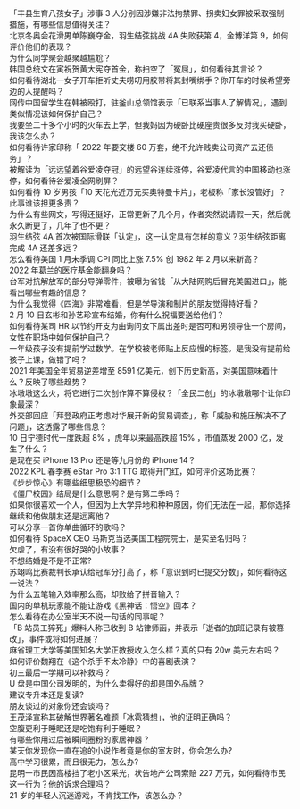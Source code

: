 「丰县生育八孩女子」涉事 3 人分别因涉嫌非法拘禁罪、拐卖妇女罪被采取强制措施，有哪些信息值得关注？  
北京冬奥会花滑男单陈巍夺金，羽生结弦挑战 4A 失败获第 4，金博洋第 9，如何评价他们的表现？  
为什么同学聚会越聚越尴尬？  
韩国总统文在寅祝贺黄大宪夺首金，称扫空了「冤屈」，如何看待其言论？  
如何看待湖北一女子开车拒听丈夫唠叨用胶带将其封嘴绑手？你开车的时候希望旁边的人提醒吗？  
网传中国留学生在韩被殴打，驻釜山总领馆表示「已联系当事人了解情况」，遇到类似情况该如何保护自己？  
我要坐二十多个小时的火车去上学，但我妈因为硬卧比硬座贵很多反对我买硬卧，我该怎么办？  
如何看待许家印称「 2022 年要交楼 60 万套，绝不允许贱卖公司资产去还债务」？  
被解读为「远远望着谷爱凌夺冠」的远望谷连续涨停，谷爱凌代言的中国移动也涨停，如何看待谷爱凌全网刷屏？  
如何看待 10 岁男孩「10 天花光近万元买奥特曼卡片」，老板称「家长没管好」？此事谁该担更多责？  
为什么有些网文，写得还挺好，正常更新了几个月，作者突然说请假一天，然后就永久断更了，几年了也不更？  
羽生结弦 4A 首次被国际滑联「认定」，这一认定具有怎样的意义？羽生结弦距离完成 4A 还差多远？  
怎么看待美国 1 月未季调 CPI 同比上涨 7.5% 创 1982 年 2 月以来新高？  
2022 年葛兰的医疗基金能翻身吗？  
台军对抗解放军的部分导弹零件，被曝为省钱「从大陆网购后冒充美国进口」，能看出哪些有趣的信息？  
为什么我觉得《四海》非常难看，但是学导演和制片的朋友觉得特好看？  
2 月 10 日玄彬和孙艺珍宣布结婚，你有什么祝福要送给他们？  
如何看待某司 HR 以节约开支为由询问女下属出差时是否可和男领导住一个房间，女性在职场中如何保护自己？  
一年级孩子没有提前学过数学。在学校被老师贴上反应慢的标签。是我没有提前给孩子上课，做错了吗？  
2021 年美国全年贸易逆差增至 8591 亿美元，创下历史新高，对美国意味着什么？反映了哪些趋势？  
冰墩墩这么火，将它进行二次创作算不算侵权？「全民二创」的冰墩墩哪个让你印象最深？  
外交部回应「拜登政府正考虑对华展开新的贸易调查」，称「威胁和施压解决不了问题」，这透露了哪些信息？  
10 日宁德时代一度跌超 8% ，虎年以来最高跌超 15% ，市值蒸发 2000 亿，发生了什么？  
是现在买 iPhone 13 Pro 还是等九月份的 iPhone 14？  
2022 KPL 春季赛 eStar Pro 3:1 TTG 取得开门红，如何评价这场比赛？  
《步步惊心》有哪些细思极恐的细节？  
《僵尸校园》结局是什么意思啊？是有第二季吗？  
如果你很喜欢一个人，但因为上大学异地和种种原因，你们无法在一起，那你选择继续和他做朋友还是远离他？  
可以分享一首你单曲循环的歌吗？  
如何看待 SpaceX CEO 马斯克当选美国工程院院士，是实至名归吗？  
欠虐了，有没有很好哭的小故事？  
不想结婚是不是不正常?  
苏翊鸣比赛裁判长承认给冠军分打高了，称「意识到时已提交分数」，如何看待这一说法？  
为什么五笔输入效率那么高，却败给了拼音输入？  
国内的单机玩家能不能让游戏《黑神话：悟空》回本？  
怎么看待在办公室半天不说一句话的同事呢？  
「B 站员工猝死」爆料人称已收到 B 站律师函，并表示「逝者的加班记录有被篡改」，事件或将如何进展？  
麻省理工大学等美国知名大学正教授收入怎么样？真的只有 20w 美元左右吗？  
如何评价魏翔在《这个杀手不太冷静》中的喜剧表演？  
初三最后一学期可以补救吗？  
U 盘是中国公司发明的，为什么卖得好的却是国外品牌？  
建议专升本还是复读?  
朋友谈过的对象你还会谈吗？  
王茂泽宣称其破解世界著名难题「冰雹猜想」，他的证明正确吗？  
空腹更利于睡眠还是吃饱有利于睡眠？  
有哪些你用过后被瞬间圈粉的家居神器？  
某天你发现你一直在追的小说作者竟是你的室友时，你会怎么办?  
高中学习很累，而且很无力，怎么办?  
昆明一市民因高楼挡了老小区采光，状告地产公司索赔 227 万元，如何看待市民这一行为？他的诉求合理吗？  
21 岁的年轻人沉迷游戏，不肯找工作，该怎么办？  
